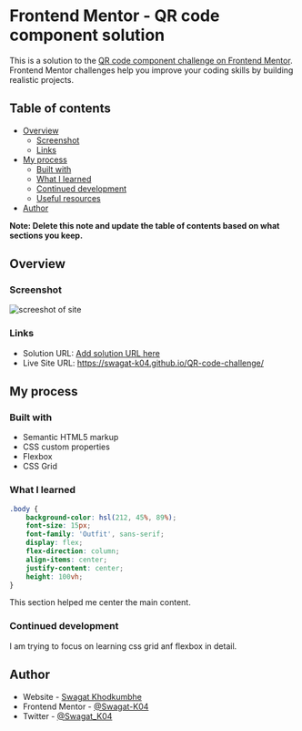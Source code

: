 # Frontend Mentor - QR code component solution

This is a solution to the [QR code component challenge on Frontend Mentor](https://www.frontendmentor.io/challenges/qr-code-component-iux_sIO_H). Frontend Mentor challenges help you improve your coding skills by building realistic projects. 

## Table of contents

- [Overview](#overview)
  - [Screenshot](#screenshot)
  - [Links](#links)
- [My process](#my-process)
  - [Built with](#built-with)
  - [What I learned](#what-i-learned)
  - [Continued development](#continued-development)
  - [Useful resources](#useful-resources)
- [Author](#author)

**Note: Delete this note and update the table of contents based on what sections you keep.**

## Overview

### Screenshot

![screeshot of site](.screenshot.png)


### Links

- Solution URL: [Add solution URL here](https://your-solution-url.com)
- Live Site URL: https://swagat-k04.github.io/QR-code-challenge/

## My process

### Built with

- Semantic HTML5 markup
- CSS custom properties
- Flexbox
- CSS Grid

### What I learned

```css
.body {
    background-color: hsl(212, 45%, 89%);
    font-size: 15px;
    font-family: 'Outfit', sans-serif;
    display: flex;
    flex-direction: column;
    align-items: center;
    justify-content: center;
    height: 100vh;
}
```

This section helped me center the main content.

### Continued development

I am trying to focus on learning css grid anf flexbox in detail.

## Author

- Website - [Swagat Khodkumbhe](https://github.com/Swagat-K04)
- Frontend Mentor - [@Swagat-K04](https://www.frontendmentor.io/profile/Swagat-K04)
- Twitter - [@Swagat_K04](https://twitter.com/Swagat_K04)




